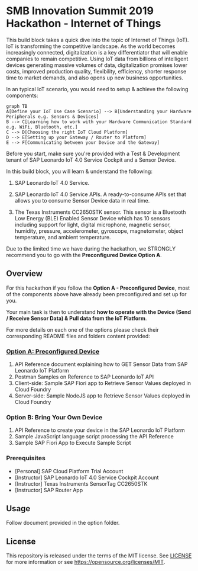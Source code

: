 # SMB Innovation Summit 2019 Hackathon - Internet of Things
This build block takes a quick dive into the topic of Internet of Things (IoT). IoT is transforming the competitive landscape. As the world becomes increasingly connected, digitalization is a key differentiator that will enable companies to remain competitive. Using IoT data from billions of intelligent devices generating massive volumes of data, digitalization promises lower costs, improved production quality, flexibility, efficiency, shorter response time to market demands, and also opens up new business opportunities.

In an typical IoT scenario, you would need to setup & achieve the following components:
```mermaid
graph TB
A[Define your IoT Use Case Scenario] --> B[Understanding your Hardware Peripherals e.g. Sensors & Devices]
B --> C[Learning how to work with your Hardware Communication Standard e.g. WiFi, Bluetooth, etc.]
C --> D[Choosing the right IoT Cloud Platform]
D --> E[Setting up your Gateway / Router to Platform]
E --> F[Communicating between your Device and the Gateway]
```

Before you start, make sure you're provided with a Test & Development tenant of SAP Leonardo IoT 4.0 Service Cockpit and a Sensor Device.

In this build block, you will learn & understand the following:

1. SAP Leonardo IoT 4.0 Service.

2. SAP Leonardo IoT 4.0 Service APIs.
A ready-to-consume APIs set that allows you to consume Sensor Device data in real time.

3. The Texas Instruments CC2650STK sensor. 
This sensor is a Bluetooth Low Energy (BLE) Enabled Sensor Device which has 10 sensors including support for light, digital microphone, magnetic sensor, humidity, pressure, accelerometer, gyroscope, magnetometer, object temperature, and ambient temperature.

Due to the limited time we have during the hackathon, we STRONGLY recommend you to go with the **Preconfigured Device Option A**.

## Overview
For this hackathon if you follow the **Option A - Preconfigured Device**, most of the components above have already been preconfigured and set up for you.

Your main task is then to understand **how to operate with the Device (Send / Receive Sensor Data) & Pull data from the IoT Platform**.

For more details on each one of the options please check their corresponding README files and folders content provided:

### [Option A: Preconfigured Device](https://github.com/TrinidadMG/IoTBuildBlock/tree/master/A.%20Preconfigured%20Device)
1. API Reference document explaining how to GET Sensor Data from SAP Leonardo IoT Platform 
2. Postman Samples on Reference to SAP Leonardo IoT API
2. Client-side: Sample SAP Fiori app to Retrieve Sensor Values deployed in Cloud Foundry
3. Server-side: Sample NodeJS app to Retrieve Sensor Values deployed in Cloud Foundry

### Option B: Bring Your Own Device 
1. API Reference to create your device in the SAP Leonardo IoT Platform
2. Sample JavaScript language script processing the API Reference
3. Sample SAP Fiori App to Execute Sample Script

### Prerequisites
- [Personal] SAP Cloud Platform Trial Account
- [Instructor] SAP Leonardo IoT 4.0 Service Cockpit Account
- [Instructor] Texas Instruments SensorTag CC2650STK
- [Instructor] SAP Router App

## Usage
Follow document  provided in the option folder. 

## License
This repository is released under the terms of the MIT license. 
See [LICENSE](https://github.com/B1SA/hackathon/blob/master/LICENSE) for more information or see https://opensource.org/licenses/MIT.
